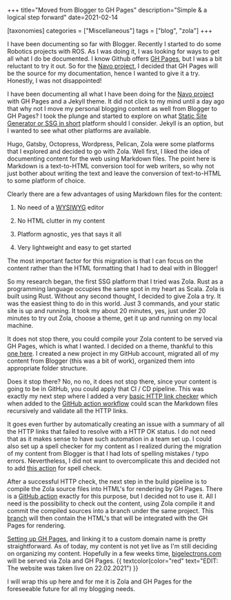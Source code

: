 +++
title="Moved from Blogger to GH Pages"
description="Simple & a logical step forward"
date=2021-02-14

[taxonomies]
categories = ["Miscellaneous"]
tags = ["blog", "zola"]
+++


I have been documenting so far with Blogger. Recently I started to do some Robotics projects with ROS. As I was doing it, I was looking for ways to get all what
I do be documented. I know Github offers [GH Pages](https://pages.github.com/), but I was a bit reluctant to try it out. 
So for the [Navo project](https://github.com/navo-org), I decided that GH Pages will be the source for my documentation, hence I wanted to give it a try. 
Honestly, I was not disappointed!

I have been documenting all what I have been doing for the [Navo project](https://github.com/navo-org) with GH Pages and a Jekyll theme. It did not click to
my mind until a day ago that why not I move my personal blogging content as well from Blogger to GH Pages? I took the plunge and started to explore on 
what [Static Site Generator or SSG in short](https://en.wikipedia.org/wiki/Web_template_system#Static_site_generators) platform should I consider. Jekyll is an option, but
I wanted to see what other platforms are available. 

Hugo, Gatsby, Octopress, Wordpress, Pelican, Zola were some platforms that I explored and decided to go with Zola. Well first, I liked the idea
of documenting content for the web using Markdown files. The point here is Markdown is a text-to-HTML conversion tool for web writers, so why not just 
bother about writing the text and leave the conversion of text-to-HTML to some platform of choice. 

Clearly there are a few advantages of using Markdown files for the content:

1. No need of a [WYSIWYG](https://en.wikipedia.org/wiki/WYSIWYG) editor

2. No HTML clutter in my content

3. Platform agnostic, yes that says it all

4. Very lightweight and easy to get started

The most important factor for this migration is that I can focus on the content rather than the HTML formatting that I had to deal with in Blogger!

So my research began, the first SSG platform that I tried was Zola. Rust as a programming language occupies the same spot in my heart as Scala. Zola is built using Rust. Without any
second thought, I decided to give Zola a try. It was the easiest thing to do in this world. Just 3 commands, and your static site is up and running. It took my about 20 minutes, yes, just 
under 20 minutes to try out Zola, choose a theme, get it up and running on my local machine.

It does not stop there, you could compile your Zola content to be served via GH Pages, which is what I wanted. I decided on a theme, thankful to this [one here](https://www.getzola.org/themes/deepthought/).
I created a new project in my GitHub account, migrated all of my content from Blogger (this was a bit of work), organized them into appropriate folder structure.

Does it stop there? No, no no, it does not stop there, since your content is going to be in GitHub, you could apply that CI / CD pipeline. This was exactly my next step where I added a very
[basic HTTP link checker](https://github.com/lycheeverse/lychee-action) which when added to the [GitHub action workflow](https://github.com/joesan/joesan-me/actions) could scan the 
Markdown files recursively and validate all the HTTP links. 

It goes even further by automatically creating an issue with a summary of all the HTTP links that failed to resolve with a HTTP OK status. I do not need
that as it makes sense to have such automation in a team set up. I could also set up a spell checker for my content as I realized during the migration of my content from Blogger is that I had lots
of spelling mistakes / typo errors. Nevertheless, I did not want to overcomplicate this and decided not to add [this action](https://github.com/marketplace/actions/check-spelling-js-vue-html-markdown-text) for spell check.

After a successful HTTP check, the next step in the build pipeline is to compile the Zola source files into HTML's for rendering by GH Pages. There is a [GitHub action](https://github.com/shalzz/zola-deploy-action) 
exactly for this purpose, but I decided not to use it. All I need is the possibility to check out the content, using Zola compile it and commit the compiled sources into a branch under the same
project. This [branch](https://github.com/joesan/joesan-me/tree/gh-pages) will then contain the HTML's that will be integrated with the GH Pages for rendering. 

[Setting up GH Pages](https://docs.github.com/en/github/working-with-github-pages/managing-a-custom-domain-for-your-github-pages-site), and linking it to a custom domain name is pretty 
straightforward. As of today, my content is not yet live as I'm still deciding on organizing my content. Hopefully in a few weeks time, [bigelectrons.com](https://bigelectrons.com) will be
served via Zola and GH Pages. {{ textcolor(color="red" text="EDIT: The website was taken live on 22.02.2021") }}

I will wrap this up here and for me it is Zola and GH Pages for the foreseeable future for all my blogging needs.
